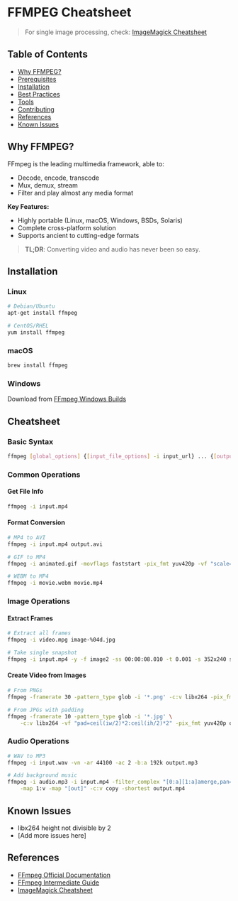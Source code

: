 # FFMPEG Cheatsheet

> For single image processing, check: [ImageMagick Cheatsheet]()

## Table of Contents
- [Why FFMPEG?](#why-ffmpeg)
- [Prerequisites](#prerequisites)
- [Installation](#installation)
- [Best Practices](#best-practices)
- [Tools](#tools)
- [Contributing](#contributing)
- [References](#references)
- [Known Issues](#known-issues)

## Why FFMPEG?

FFmpeg is the leading multimedia framework, able to:
- Decode, encode, transcode
- Mux, demux, stream
- Filter and play almost any media format

**Key Features:**
- Highly portable (Linux, macOS, Windows, BSDs, Solaris)
- Complete cross-platform solution
- Supports ancient to cutting-edge formats

> **TL;DR**: Converting video and audio has never been so easy.

## Installation

### Linux
```bash
# Debian/Ubuntu
apt-get install ffmpeg

# CentOS/RHEL
yum install ffmpeg
```

### macOS
```bash
brew install ffmpeg
```

### Windows
Download from [FFmpeg Windows Builds]()

## Cheatsheet

### Basic Syntax
```bash
ffmpeg [global_options] {[input_file_options] -i input_url} ... {[output_file_options] output_url}
```

### Common Operations

#### Get File Info
```bash
ffmpeg -i input.mp4
```

#### Format Conversion
```bash
# MP4 to AVI
ffmpeg -i input.mp4 output.avi

# GIF to MP4
ffmpeg -i animated.gif -movflags faststart -pix_fmt yuv420p -vf "scale=trunc(iw/2)*2:trunc(ih/2)*2" video.mp4

# WEBM to MP4
ffmpeg -i movie.webm movie.mp4
```

### Image Operations

#### Extract Frames
```bash
# Extract all frames
ffmpeg -i video.mpg image-%04d.jpg

# Take single snapshot
ffmpeg -i input.mp4 -y -f image2 -ss 00:00:08.010 -t 0.001 -s 352x240 snapshot.jpg
```

#### Create Video from Images
```bash
# From PNGs
ffmpeg -framerate 30 -pattern_type glob -i '*.png' -c:v libx264 -pix_fmt yuv420p out.mp4

# From JPGs with padding
ffmpeg -framerate 10 -pattern_type glob -i '*.jpg' \
    -c:v libx264 -vf "pad=ceil(iw/2)*2:ceil(ih/2)*2" -pix_fmt yuv420p output.mp4
```

### Audio Operations

```bash
# WAV to MP3
ffmpeg -i input.wav -vn -ar 44100 -ac 2 -b:a 192k output.mp3

# Add background music
ffmpeg -i audio.mp3 -i input.mp4 -filter_complex "[0:a][1:a]amerge,pan=stereo|c0<c0+c2|c1<c1+c3[out]" \
    -map 1:v -map "[out]" -c:v copy -shortest output.mp4
```

## Known Issues
- libx264 height not divisible by 2
- [Add more issues here]

## References
- [FFmpeg Official Documentation](https://ffmpeg.org/ffmpeg.html)
- [FFmpeg Intermediate Guide](https://en.wikibooks.org/wiki/FFMPEG_An_Intermediate_Guide/image_sequence)
- [ImageMagick Cheatsheet](https://github.com/yangboz/imagemagick-cheatsheet)
